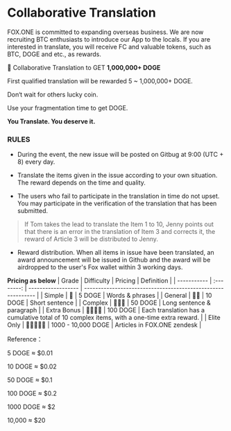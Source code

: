 # Collaborative Translation

FOX.ONE is committed to expanding overseas business. We are now recruiting BTC enthusiasts to introduce our App to the locals.  If you are interested in translate, you will receive FC and valuable tokens, such as BTC, DOGE and etc., as rewards.

🦊 Collaborative Translation to GET **1,000,000+ DOGE**

First qualified translation will be rewarded 5 ~ 1,000,000+ DOGE.

Don‘t wait for others lucky coin. 

Use your fragmentation time to get DOGE.

**You Translate. You deserve it.**

### RULES

- During the event, the new issue will be posted on Gitbug at 9:00 (UTC + 8) every day.

- Translate the items given in the issue according to your own situation. The reward depends on the time and quality.

- The users who fail to participate in the translation in time do not upset. You may participate in the verification of the translation that has been submitted.

> If Tom takes the lead to translate the Item 1 to 10, Jenny points out that there is an error in the translation of Item 3 and corrects it, the reward of Article 3 will be distributed to Jenny.

- Reward distribution. When all items in issue have been translated, an award announcement will be issued in Github and the award will be airdropped to the user's Fox wallet within 3 working days.

**Pricing as below**
| Grade       | Difficulty | Pricing            | Definition                                                   |
| ----------- | :--------: | ------------------ | ------------------------------------------------------------ |
| Simple      |     🌟      | 5 DOGE             | Words & phrases                                              |
| General     |     🌟🌟     | 10 DOGE            | Short sentence                                               |
| Complex     |    🌟🌟🌟     | 50 DOGE            | Long sentence & paragraph                                    |
| Extra Bonus |    🌟🌟🌟🌟    | 100 DOGE           | Each translation has a cumulative total of 10 complex items, with a one-time extra reward. |
| Elite Only  |   🌟🌟🌟🌟🌟    | 1000 - 10,000 DOGE | Articles in FOX.ONE zendesk                                  |

Reference：

5 DOGE ≈ $0.01

10 DOGE ≈ $0.02

50 DOGE ≈ $0.1

100 DOGE ≈ $0.2 

1000 DOGE ≈ $2

10,000 ≈ $20
